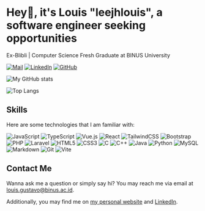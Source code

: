 # Hey👋, it's Louis "leejhlouis", a software engineer seeking opportunities
Ex-Blibli | Computer Science Fresh Graduate at BINUS University

[![Mail](https://img.shields.io/badge/Gmail-D14836?style=flat&logo=gmail&logoColor=white)](mailto:louis.gustavo@binus.ac.id)
[![LinkedIn](https://img.shields.io/badge/linkedin-%230077B5.svg?style=flat&logo=linkedin&logoColor=white)](https://www.linkedin.com/in/louis-gustavo)
[![GitHub](https://img.shields.io/badge/github-%23121011.svg?style=flat&logo=github&logoColor=white)](https://github.com/leejhlouis)

![My GitHub stats](https://github-readme-stats.vercel.app/api?username=leejhlouis&theme=tokyonight&show_icons=true)

![Top Langs](https://github-readme-stats.vercel.app/api/top-langs/?username=leejhlouis&layout=compact&theme=tokyonight&langs_count=8)

## Skills
Here are some technologies that I am familiar with:

![JavaScript](https://img.shields.io/badge/javascript-%23323330.svg?style=for-the-badge&logo=javascript&logoColor=%23F7DF1E)
![TypeScript](https://img.shields.io/badge/typescript-%23007ACC.svg?style=for-the-badge&logo=typescript&logoColor=white)
![Vue.js](https://img.shields.io/badge/Vue.js-35495E?style=for-the-badge&logo=vue.js&logoColor=4FC08D)
![React](https://img.shields.io/badge/react-%2320232a.svg?style=for-the-badge&logo=react&logoColor=%2361DAFB)
![TailwindCSS](https://img.shields.io/badge/tailwindcss-%2338B2AC.svg?style=for-the-badge&logo=tailwind-css&logoColor=white)
![Bootstrap](https://img.shields.io/badge/bootstrap-%23563D7C.svg?style=for-the-badge&logo=bootstrap&logoColor=white)
![PHP](https://img.shields.io/badge/php-%23777BB4.svg?style=for-the-badge&logo=php&logoColor=white)
![Laravel](https://img.shields.io/badge/laravel-%23FF2D20.svg?style=for-the-badge&logo=laravel&logoColor=white)
![HTML5](https://img.shields.io/badge/HTML5-E34F26?style=for-the-badge&logo=html5&logoColor=white)
![CSS3](https://img.shields.io/badge/CSS3-1572B6?style=for-the-badge&logo=css3&logoColor=white)
![C](https://img.shields.io/badge/c-%2300599C.svg?style=for-the-badge&logo=c&logoColor=white)
![C++](https://img.shields.io/badge/c++-%2300599C.svg?style=for-the-badge&logo=c%2B%2B&logoColor=white)
![Java](https://img.shields.io/badge/java-%23ED8B00.svg?style=for-the-badge&logo=openjdk&logoColor=white)
![Python](https://img.shields.io/badge/python-3670A0?style=for-the-badge&logo=python&logoColor=ffdd54)
![MySQL](https://img.shields.io/badge/mysql-%2300f.svg?style=for-the-badge&logo=mysql&logoColor=white)
![Markdown](https://img.shields.io/badge/markdown-%23000000.svg?style=for-the-badge&logo=markdown&logoColor=white)
![Git](https://img.shields.io/badge/git-%23F05033.svg?style=for-the-badge&logo=git&logoColor=white)
![Vite](https://img.shields.io/badge/vite-%23646CFF.svg?style=for-the-badge&logo=vite&logoColor=white)

## Contact Me
Wanna ask me a question or simply say hi? You may reach me via email at [louis.gustavo@binus.ac.id](mailto:louis.gustavo@binus.ac.id).

Additionally, you may find me on [my personal website](https://louisite.netlify.app/) and [LinkedIn](https://www.linkedin.com/in/louis-gustavo).
